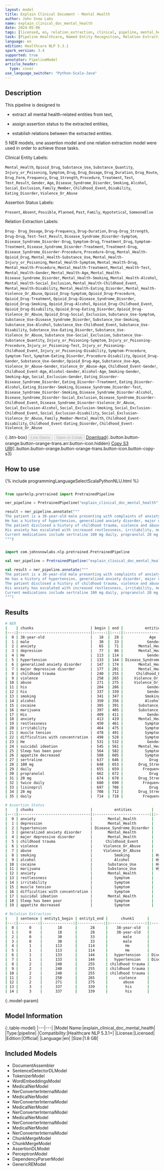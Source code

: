 ```yaml
---
layout: model
title: Explain Clinical Document - Mental Health
author: John Snow Labs
name: explain_clinical_doc_mental_health
date: 2024-05-06
tags: [licensed, en, relation_extraction, clinical, pipeline, mental_health, ner, assertion]
task: [Pipeline Healthcare, Named Entity Recognition, Relation Extraction, Assertion Status]
language: en
edition: Healthcare NLP 5.3.1
spark_version: 3.4
supported: true
annotator: PipelineModel
article_header:
  type: cover
use_language_switcher: "Python-Scala-Java"
---
```


## Description

This pipeline is designed to

- extract all mental health-related entities from text,

- assign assertion status to the extracted entities,

- establish relations between the extracted entities.

5 NER models, one assertion model and one relation extraction model were used in order to achieve those tasks.

Clinical Entity Labels:

`Mental_Health`, `Opioid_Drug`, `Substance_Use`, `Substance_Quantity`, `Injury_or_Poisoning`, `Symptom`, `Drug`, `Drug_Dosage`, `Drug_Duration`, `Drug_Route`, `Drug_Form`, `Frequency`, `Drug_Strength`, `Procedure`, `Treatment`, `Test`, `Test_Result`, `Gender`, `Age`, `Disease_Syndrome_Disorder`, `Smoking`, `Alcohol`, `Social_Exclusion`, `Family_Member`, `Childhood_Event`, `Disability`, `Eating_Disorder`, `Violence_Or_Abuse`

Assertion Status Labels:

`Present`, `Absent`, `Possible`, `Planned`, `Past`, `Family`, `Hypotetical`, `SomeoneElse`

Relation Extraction Labels:

`Drug- Drug_Dosage`, `Drug-Frequency`, `Drug-Duration`, `Drug-Drug_Strength`, `Drug-Drug`, `Test-Test_Result`, `Disease_Syndrome_Disorder-Symptom`, `Disease_Syndrome_Disorder-Drug`, `Symptom-Drug`, `Treatment_Drug`, `Symptom-Treatment`, `Disease_Syndrome_Disorder-Treatment`, `Treatment-Drug`, `Disease_Syndrome_Disorder-Procedure`, `Procedure-Drug`, `Mental_Health-Opioid_Drug`,  `Mental_Health-Substance_Use`,  `Mental_Health-Injury_or_Poisoning`, `Mental_Health-Symptom`, `Mental_Health-Drug`, `Mental_Health-Procedure`, `Mental_Health-Treatment`, `Mental_Health-Test`, `Mental_Health-Gender`, `Mental_Health-Age`, `Mental_Health-Disease_Syndrome_Disorder`, `Mental_Health-Smoking`, `Mental_Health-Alcohol`, `Mental_Health-Social_Exclusion`, `Mental_Health-Childhood_Event`, `Mental_Health-Disability`, `Mental_Health-Eating_Disorder`, `Mental_Health- Violence_Or_Abuse`,  `Opioid_Drug-Symptom`, `Opioid_Drug-Procedure`, `Opioid_Drug-Treatment`, `Opioid_Drug-Disease_Syndrome_Disorder`, `Opioid_Drug-Smoking`, `Opioid_Drug-Alcohol`, `Opioid_Drug-Childhood_Event`, `Opioid_Drug-Disability`, `Opioid_Drug-Eating_Disorder`, `Opioid_Drug-Violence_Or_Abuse`, `Opioid_Drug-Social_Exclusion`, `Substance_Use-Symptom`, `Substance_Use-Disease_Syndrome_Disorder`, `Substance_Use-Smoking`, `Substance_Use-Alcohol`, `Substance_Use-Childhood_Event`, `Substance_Use-Disability`, `Substance_Use-Eating_Disorder`, `Substance_Use-Violence_Or_Abuse`, `Substance_Use-Social_Exclusion`, `Substance_Use-Substance_Quantity`, `Injury_or_Poisoning-Symptom`, `Injury_or_Poisoning-Procedure`, `Injury_or_Poisoning-Test`, `Injury_or_Poisoning-Childhood_Event`, `Injury_or_Poisoning-Disability`, `Symptom-Procedure`, `Symptom-Test`, `Symptom-Eating_Disorder`, `Procedure-Disability`, `Opioid_Drug-Gender`, `Substance_Use-Gender`, `Opioid_Drug-Age`, `Substance_Use-Age`, `Violence_Or_Abuse-Gender`, `Violence_Or_Abuse-Age`, `Childhood_Event-Gender`, `Childhood_Event-Age`, `Alcohol-Gender`, `Alcohol-Age`, `Smoking-Gender`, `Smoking-Age`, `Social_Exclusion-Gender`, `Eating_Disorder-Disease_Syndrome_Disorder`, `Eating_Disorder-Treatment`, `Eating_Disorder-Alcohol`, `Eating_Disorder-Smoking`, `Disease_Syndrome_Disorder-Test`, `Disease_Syndrome_Disorder-Smoking`, `Disease_Syndrome_Disorder-Alcohol`, `Disease_Syndrome_Disorder-Social_Exclusion`, `Disease_Syndrome_Disorder-Childhood_Event`, `Disease_Syndrome_Disorder-Violence_Or_Abuse`, `Social_Exclusion-Alcohol`, `Social_Exclusion-Smoking`, `Social_Exclusion-Childhood_Event`, `Social_Exclusion-Disability`, `Social_Exclusion-Violence_Or_Abuse`, `Family_Member-Mental_Health`, `Childhood_Event-Disability`, `Childhood_Event-Eating_Disorder`, `Childhood_Event-Violence_Or_Abuse`

{:.btn-box}
<button class="button button-orange" disabled>Live Demo</button>
<button class="button button-orange" disabled>Open in Colab</button>
[Download](https://s3.amazonaws.com/auxdata.johnsnowlabs.com/clinical/models/explain_clinical_doc_mental_health_en_5.3.1_3.4_1715007317314.zip){:.button.button-orange.button-orange-trans.arr.button-icon.hidden}
[Copy S3 URI](s3://auxdata.johnsnowlabs.com/clinical/models/explain_clinical_doc_mental_health_en_5.3.1_3.4_1715007317314.zip){:.button.button-orange.button-orange-trans.button-icon.button-copy-s3}

## How to use



<div class="tabs-box" markdown="1">
{% include programmingLanguageSelectScalaPythonNLU.html %}
  
```python

from sparknlp.pretrained import PretrainedPipeline

ner_pipeline = PretrainedPipeline("explain_clinical_doc_mental_health", "en", "clinical/models")

result = ner_pipeline.annotate("""
The patient is a 38-year-old male presenting with complaints of anxiety and depression over the past 2 months.
He has a history of hypertension, generalized anxiety disorder, major depressive disorder.
The patient disclosed a history of childhood trauma, violence and abuse within his household. Those are the contributing factors to his smoking, alcohol use, and concurrent use of cocaine and marijuana.
His anxiety has escalated with increased restlessness, irritability, muscle tension, and difficulties with concentration. He denies any suicidal ideation. Sleep has been poor and appetite decreased.
Current medications include sertraline 100 mg daily, propranolol 20 mg twice daily, and lisinopril 20 mg daily.
""")

```
```scala

import com.johnsnowlabs.nlp.pretrained.PretrainedPipeline

val ner_pipeline = PretrainedPipeline("explain_clinical_doc_mental_health", "en", "clinical/models")

val result = ner_pipeline.annotate("""
The patient is a 38-year-old male presenting with complaints of anxiety and depression over the past 2 months.
He has a history of hypertension, generalized anxiety disorder, major depressive disorder.
The patient disclosed a history of childhood trauma, violence and abuse within his household. Those are the contributing factors to his smoking, alcohol use, and concurrent use of cocaine and marijuana.
His anxiety has escalated with increased restlessness, irritability, muscle tension, and difficulties with concentration. He denies any suicidal ideation. Sleep has been poor and appetite decreased.
Current medications include sertraline 100 mg daily, propranolol 20 mg twice daily, and lisinopril 20 mg daily.
""")

```
</div>

## Results

```bash
# NER
|    | chunks                          | begin | end |          entities         |
|---:|---------------------------------|:-----:|:---:|:-------------------------:|
|  0 | 38-year-old                     |   18  |  28 |            Age            |
|  1 | male                            |   30  |  33 |           Gender          |
|  2 | anxiety                         |   65  |  71 |       Mental_Health       |
|  3 | depression                      |   77  |  86 |       Mental_Health       |
|  4 | He                              |  113  | 114 |           Gender          |
|  5 | hypertension                    |  133  | 144 | Disease_Syndrome_Disorder |
|  6 | generalized anxiety disorder    |  147  | 174 |       Mental_Health       |
|  7 | major depressive disorder       |  177  | 201 |       Mental_Health       |
|  8 | childhood trauma                |  240  | 255 |      Childhood_Event      |
|  9 | violence                        |  258  | 265 |     Violence_Or_Abuse     |
| 10 | abuse                           |  271  | 275 |     Violence_Or_Abuse     |
| 11 | his                             |  284  | 286 |           Gender          |
| 12 | his                             |  337  | 339 |           Gender          |
| 13 | smoking                         |  341  | 347 |          Smoking          |
| 14 | alcohol                         |  350  | 356 |          Alcohol          |
| 15 | cocaine                         |  385  | 391 |       Substance_Use       |
| 16 | marijuana                       |  397  | 405 |       Substance_Use       |
| 17 | His                             |  409  | 411 |           Gender          |
| 18 | anxiety                         |  413  | 419 |       Mental_Health       |
| 19 | restlessness                    |  450  | 461 |          Symptom          |
| 20 | irritability                    |  464  | 475 |          Symptom          |
| 21 | muscle tension                  |  478  | 491 |          Symptom          |
| 22 | difficulties with concentration |  498  | 528 |          Symptom          |
| 23 | He                              |  531  | 532 |           Gender          |
| 24 | suicidal ideation               |  545  | 561 |       Mental_Health       |
| 25 | Sleep has been poor             |  564  | 582 |          Symptom          |
| 26 | appetite decreased              |  588  | 605 |          Symptom          |
| 27 | sertraline                      |  637  | 646 |            Drug           |
| 28 | 100 mg                          |  648  | 653 |       Drug_Strength       |
| 29 | daily                           |  655  | 659 |         Frequency         |
| 30 | propranolol                     |  662  | 672 |            Drug           |
| 31 | 20 mg                           |  674  | 678 |       Drug_Strength       |
| 32 | twice daily                     |  680  | 690 |         Frequency         |
| 33 | lisinopril                      |  697  | 706 |            Drug           |
| 34 | 20 mg                           |  708  | 712 |       Drug_Strength       |
| 35 | daily                           |  714  | 718 |         Frequency         |

# Assertion Status
|    | chunks                          |          entities         |   assertion  |
|---:|---------------------------------|:-------------------------:|:------------:|
|  0 | anxiety                         |       Mental_Health       |    Present   |
|  1 | depression                      |       Mental_Health       |    Present   |
|  2 | hypertension                    | Disease_Syndrome_Disorder |    Present   |
|  3 | generalized anxiety disorder    |       Mental_Health       |    Present   |
|  4 | major depressive disorder       |       Mental_Health       |    Present   |
|  5 | childhood trauma                |      Childhood_Event      |     Past     |
|  6 | violence                        |     Violence_Or_Abuse     |     Past     |
|  7 | abuse                           |     Violence_Or_Abuse     |     Past     |
|  8 | smoking                         |          Smoking          | Hypothetical |
|  9 | alcohol                         |          Alcohol          | Hypothetical |
| 10 | cocaine                         |       Substance_Use       | Hypothetical |
| 11 | marijuana                       |       Substance_Use       | Hypothetical |
| 12 | anxiety                         |       Mental_Health       |    Present   |
| 13 | restlessness                    |          Symptom          |    Present   |
| 14 | irritability                    |          Symptom          |    Present   |
| 15 | muscle tension                  |          Symptom          |    Present   |
| 16 | difficulties with concentration |          Symptom          |    Present   |
| 17 | suicidal ideation               |       Mental_Health       |    Absent    |
| 18 | Sleep has been poor             |          Symptom          |    Present   |
| 19 | appetite decreased              |          Symptom          |    Present   |

# Relation Extraction
|    | sentence | entity1_begin | entity1_end |      chunk1      |          entity1          | entity2_begin | entity2_end |            chunk2            |      entity2      |                 relation                | confidence |
|---:|---------:|--------------:|------------:|:----------------:|:-------------------------:|:-------------:|:-----------:|:----------------------------:|:-----------------:|:---------------------------------------:|:----------:|
|  0 |     0    |       18      |      28     |    38-year-old   |            Age            |       65      |      71     |            anxiety           |   Mental_Health   |            Age-Mental_Health            |     1.0    |
|  1 |     0    |       18      |      28     |    38-year-old   |            Age            |       77      |      86     |          depression          |   Mental_Health   |            Age-Mental_Health            |     1.0    |
|  2 |     0    |       30      |      33     |       male       |           Gender          |       65      |      71     |            anxiety           |   Mental_Health   |           Gender-Mental_Health          |     1.0    |
|  3 |     0    |       30      |      33     |       male       |           Gender          |       77      |      86     |          depression          |   Mental_Health   |           Gender-Mental_Health          |     1.0    |
|  4 |     1    |      113      |     114     |        He        |           Gender          |      147      |     174     | generalized anxiety disorder |   Mental_Health   |           Gender-Mental_Health          |     1.0    |
|  5 |     1    |      113      |     114     |        He        |           Gender          |      177      |     201     |   major depressive disorder  |   Mental_Health   |           Gender-Mental_Health          |     1.0    |
|  6 |     1    |      133      |     144     |   hypertension   | Disease_Syndrome_Disorder |      147      |     174     | generalized anxiety disorder |   Mental_Health   | Disease_Syndrome_Disorder-Mental_Health |     1.0    |
|  7 |     1    |      133      |     144     |   hypertension   | Disease_Syndrome_Disorder |      177      |     201     |   major depressive disorder  |   Mental_Health   | Disease_Syndrome_Disorder-Mental_Health |     1.0    |
|  8 |     2    |      240      |     255     | childhood trauma |      Childhood_Event      |      258      |     265     |           violence           | Violence_Or_Abuse |    Childhood_Event-Violence_Or_Abuse    |     1.0    |
|  9 |     2    |      240      |     255     | childhood trauma |      Childhood_Event      |      271      |     275     |             abuse            | Violence_Or_Abuse |    Childhood_Event-Violence_Or_Abuse    |     1.0    |
| 10 |     2    |      240      |     255     | childhood trauma |      Childhood_Event      |      284      |     286     |              his             |       Gender      |          Childhood_Event-Gender         |     1.0    |
| 11 |     2    |      258      |     265     |     violence     |     Violence_Or_Abuse     |      284      |     286     |              his             |       Gender      |         Violence_Or_Abuse-Gender        |     1.0    |
| 12 |     2    |      271      |     275     |       abuse      |     Violence_Or_Abuse     |      284      |     286     |              his             |       Gender      |         Violence_Or_Abuse-Gender        |     1.0    |
| 13 |     3    |      337      |     339     |        his       |           Gender          |      341      |     347     |            smoking           |      Smoking      |              Gender-Smoking             |     1.0    |
| 14 |     3    |      337      |     339     |        his       |           Gender          |      350      |     356     |            alcohol           |      Alcohol      |              Gender-Alcohol             |     1.0    |
```

{:.model-param}
## Model Information

{:.table-model}
|---|---|
|Model Name:|explain_clinical_doc_mental_health|
|Type:|pipeline|
|Compatibility:|Healthcare NLP 5.3.1+|
|License:|Licensed|
|Edition:|Official|
|Language:|en|
|Size:|1.8 GB|

## Included Models

- DocumentAssembler
- SentenceDetectorDLModel
- TokenizerModel
- WordEmbeddingsModel
- MedicalNerModel
- NerConverterInternalModel
- MedicalNerModel
- NerConverterInternalModel
- MedicalNerModel
- NerConverterInternalModel
- MedicalNerModel
- NerConverterInternalModel
- MedicalNerModel
- NerConverterInternalModel
- ChunkMergeModel
- ChunkMergeModel
- AssertionDLModel
- PerceptronModel
- DependencyParserModel
- GenericREModel
